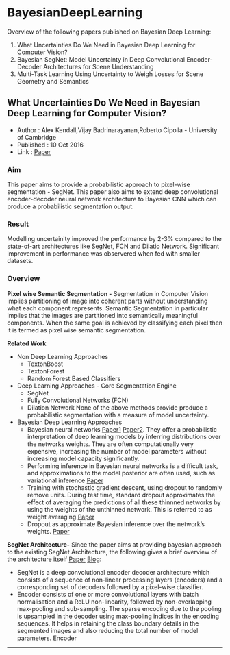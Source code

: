 # BayesianDeepLearning
Overview of the following papers published on Bayesian Deep Learning:
1. What Uncertainties Do We Need in Bayesian Deep Learning for Computer Vision?
2. Bayesian SegNet: Model Uncertainty in Deep Convolutional Encoder-Decoder     Architectures for Scene Understanding
3. Multi-Task Learning Using Uncertainty to Weigh Losses for Scene Geometry and Semantics

## What Uncertainties Do We Need in Bayesian Deep Learning for Computer Vision?

- Author : Alex Kendall,Vijay Badrinarayanan,Roberto Cipolla - University of Cambridge
- Published : 10 Oct 2016
- Link : [Paper](https://arxiv.org/pdf/1511.02680.pdf)
### Aim
This paper aims to provide a probabilistic approach to pixel-wise segmentation - SegNet. This paper also aims to extend deep convolutional encoder-decoder neural network architecture to Bayesian CNN which can produce a probabilistic segmentation output. 
### Result
Modelling uncertainity improved the performance by 2-3% compared to the state-of-art architectures like SegNet, FCN and Dilatio Network. Significant improvement in performance was observered when fed with smaller datasets.
### Overview
**Pixel wise Semantic Segmentation -**
Segmentation in Computer Vision implies  partitioning of image into coherent parts without understanding what each component represents. Semantic Segmentation in particular implies that the images are partitioned into semantically meaningful components. When the same goal is achieved by classifying each pixel then it is termed as pixel wise semantic segmentation. 

**Related Work**
- Non Deep Learning Approaches
    - TextonBoost
    - TextonForest
    - Random Forest Based Classifiers
- Deep Learning Approaches - Core Segmentation Engine
    - SegNet
    - Fully Convolutional Networks (FCN)
    - Dilation Network
None of the above methods provide produce a probabilistic segmentation with a measure of model uncertainty.
- Bayesian Deep Learning Approaches
    - Bayesian neural networks [Paper1](https://papers.nips.cc/paper/419-transforming-neural-net-output-levels-to-probability-distributions.pdf) [Paper2](https://authors.library.caltech.edu/13793/). They offer a probabilistic interpretation of deep learning models by inferring distributions over the networks weights. They are often computationally very expensive, increasing the number of model
parameters without increasing model capacity significantly.
    - Performing inference in Bayesian neural networks is a difficult task, and approximations to the model posterior are
often used, such as variational inference [Paper](https://papers.nips.cc/paper/4329-practical-variational-inference-for-neural-networks)
    - Training with stochastic gradient descent, using dropout to randomly remove units. During test time, standard dropout approximates the effect of averaging the predictions of all these thinnned networks by using the weights of the unthinned network. This is referred to as weight averaging.[Paper](http://jmlr.org/papers/volume15/srivastava14a.old/srivastava14a.pdf)
    - Dropout as approximate Bayesian inference over the network’s weights. [Paper](https://arxiv.org/pdf/1506.02158.pdf)

**SegNet Architecture-** Since the paper aims at providing bayesian approach to the existing SegNet Architecture, the following gives a brief overview of the architecture itself [Paper](https://arxiv.org/pdf/1511.00561) [Blog](https://saytosid.github.io/segnet/):
- SegNet is a deep convolutional encoder decoder architecture which consists of a sequence of non-linear processing layers (encoders) and a corresponding set of decoders followed by a pixel-wise classifier.
- Encoder consists of one or more convolutional layers with batch normalisation and a ReLU non-linearity, followed by non-overlapping max-pooling and sub-sampling. The sparse encoding due to the pooling is upsampled in the decoder using max-pooling indices in the encoding sequences. It helps in retaining the class boundary details in the segmented images and also reducing the total number of model parameters.
Encoder 
-------




